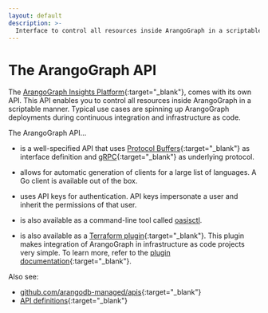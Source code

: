 ```yaml
---
layout: default
description: >-
  Interface to control all resources inside ArangoGraph in a scriptable manner
---
```

# The ArangoGraph API

The [ArangoGraph Insights Platform](https://cloud.arangodb.com/home?utm_source=docs&utm_medium=cluster_pages&utm_campaign=docs_traffic){:target="_blank"},
comes with its own API. This API enables you to control all
resources inside ArangoGraph in a scriptable manner. Typical use cases are spinning
up ArangoGraph deployments during continuous integration and infrastructure as code.

The ArangoGraph API…

- is a well-specified API that uses
  [Protocol Buffers](https://developers.google.com/protocol-buffers/){:target="_blank"}
  as interface definition and [gRPC](https://grpc.io/){:target="_blank"} as
  underlying protocol.

- allows for automatic generation of clients for a large list of languages.
  A Go client is available out of the box.

- uses API keys for authentication. API keys impersonate a user and inherit
  the permissions of that user.

- is also available as a command-line tool called [oasisctl](oasisctl.html).

- is also available as a
  [Terraform plugin](https://github.com/arangodb-managed/terraform-provider-oasis/){:target="_blank"}.
  This plugin makes integration of ArangoGraph in infrastructure as code projects
  very simple. To learn more, refer to the [plugin documentation](https://registry.terraform.io/providers/arangodb-managed/oasis/latest/docs){:target="_blank"}.

Also see:
- [github.com/arangodb-managed/apis](https://github.com/arangodb-managed/apis/){:target="_blank"}
- [API definitions](https://arangodb-managed.github.io/apis/index.html){:target="_blank"}
